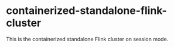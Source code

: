 # containerized-standalone-flink-cluster
This is the containerized standalone Flink cluster on session mode.
